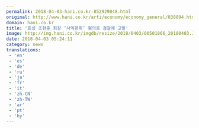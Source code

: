 ```yaml
---
permalink: 2018-04-03-hani.co.kr-852929048.html
original: http://www.hani.co.kr/arti/economy/economy_general/838894.html
domain: hani.co.kr
title: '효성 조현준 회장 ‘사익편취’ 혐의로 검찰에 고발'
image: http://img.hani.co.kr/imgdb/resize/2018/0403/00501866_20180403.JPG
date: 2018-04-03 05:24:11
category: news
translations: 
 - 'en'
 - 'es'
 - 'de'
 - 'ru'
 - 'ja'
 - 'fr'
 - 'it'
 - 'zh-CN'
 - 'zh-TW'
 - 'ar'
 - 'pt'
 - 'hy'
---
```


